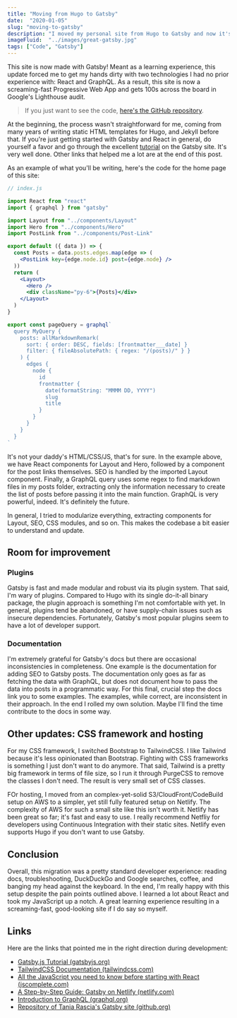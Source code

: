 ```yaml
---
title: "Moving from Hugo to Gatsby"
date:  "2020-01-05"
slug: "moving-to-gatsby"
description: "I moved my personal site from Hugo to Gatsby and now it's fast as hell."
imageFluid:  "../images/great-gatsby.jpg"
tags: ["Code", "Gatsby"]
---
```


This site is now made with Gatsby! Meant as a learning experience, this update forced me to get my hands dirty with two technologies I had no prior experience with: React and GraphQL. As a result, this site is now a screaming-fast Progressive Web App and gets 100s across the board in Google's Lighthouse audit.

> If you just want to see the code, [here's the GitHub repository](https://github.com/misterorion/misterorion.com).

At the beginning, the process wasn't straightforward for me, coming from many years of writing static HTML templates for Hugo, and Jekyll before that. If you're just getting started with Gatsby and React in general, do yourself a favor and go through the excellent [tutorial](https://www.gatsbyjs.org/tutorial/) on the Gatsby site. It's very well done. Other links that helped me a lot are at the end of this post.

As an example of what you'll be writing, here's the code for the home page of this site:

```jsx
// index.js

import React from "react"
import { graphql } from "gatsby"

import Layout from "../components/Layout"
import Hero from "../components/Hero"
import PostLink from "../components/Post-Link"

export default ({ data }) => {
  const Posts = data.posts.edges.map(edge => (
    <PostLink key={edge.node.id} post={edge.node} />
  ))
  return (
    <Layout>
      <Hero />
      <div className="py-6">{Posts}</div>
    </Layout>
  )
}

export const pageQuery = graphql`
  query MyQuery {
    posts: allMarkdownRemark(
      sort: { order: DESC, fields: [frontmatter___date] }
      filter: { fileAbsolutePath: { regex: "/(posts)/" } }
    ) {
      edges {
        node {
          id
          frontmatter {
            date(formatString: "MMMM DD, YYYY")
            slug
            title
          }
        }
      }
    }
  }
`
```

It's not your daddy's HTML/CSS/JS, that's for sure. In the example above, we have React components for Layout and Hero, followed by a component for the post links themselves. SEO is handled by the imported Layout component. Finally, a GraphQL query uses some regex to find markdown files in my posts folder, extracting only the information necessary to create the list of posts before passing it into the main function. GraphQL is very powerful, indeed. It's definitely the future.

In general, I tried to modularize everything, extracting components for Layout, SEO, CSS modules, and so on. This makes the codebase a bit easier to understand and update.

## Room for improvement

### Plugins

Gatsby is fast and made modular and robust via its plugin system. That said, I'm wary of plugins. Compared to Hugo with its single do-it-all binary package, the plugin approach is something I'm not comfortable with yet. In general, plugins tend be abandoned, or have supply-chain issues such as insecure dependencies. Fortunately, Gatsby's most popular plugins seem to have a lot of developer support.

### Documentation

I'm extremely grateful for Gatsby's docs but there are occasional inconsistencies in completeness. One example is the documentation for adding SEO to Gatsby posts. The documentation only goes as far as fetching the data with GraphQL, but does not document how to pass the data into posts in a programmatic way. For this final, crucial step the docs link you to some examples. The examples, while correct, are inconsistent in their approach. In the end I rolled my own solution. Maybe I'll find the time contribute to the docs in some way.

## Other updates: CSS framework and hosting

For my CSS framework, I switched Bootstrap to TailwindCSS. I like Tailwind because it's less opinionated than Bootstrap. Fighting with CSS frameworks is something I just don't want to do anymore. That said, Tailwind is a pretty big framework in terms of file size, so I run it through PurgeCSS to remove the classes I don't need. The result is very small set of CSS classes.

FOr hosting, I moved from an complex-yet-solid S3/CloudFront/CodeBuild setup on AWS to a simpler, yet still fully featured setup on Netlify. The complexity of AWS for such a small site like this isn't worth it. Netlify has been great so far; it's fast and easy to use. I really recommend Netfliy for developers using Continuous Integration with their static sites. Netlify even supports Hugo if you don't want to use Gatsby.

## Conclusion

Overall, this migration was a pretty standard developer experience: reading docs, troubleshooting, DuckDuckGo and Google searches, coffee, and banging my head against the keyboard. In the end, I'm really happy with this setup despite the pain points outlined above. I learned a lot about React and took my JavaScript up a notch. A great learning experience resulting in a screaming-fast, good-looking site if I do say so myself.

## Links

Here are the links that pointed me in the right direction during development:

- [Gatsby.js Tutorial (gatsbyjs.org)](https://www.gatsbyjs.org/tutorial/)
- [TailwindCSS Documentation (tailwindcss.com)](https://tailwindcss.com/docs/installation)
- [All the JavaScript you need to know before starting with React (jscomplete.com)](https://jscomplete.com/learn/javascript-for-react)
- [A Step-by-Step Guide: Gatsby on Netlify (netlify.com)](https://www.netlify.com/blog/2016/02/24/a-step-by-step-guide-gatsby-on-netlify/)
- [Introduction to GraphQL (graphql.org)](https://graphql.org/learn/)
- [Repository of Tania Rascia's Gatsby site (github.org)](https://github.com/taniarascia/taniarascia.com)

